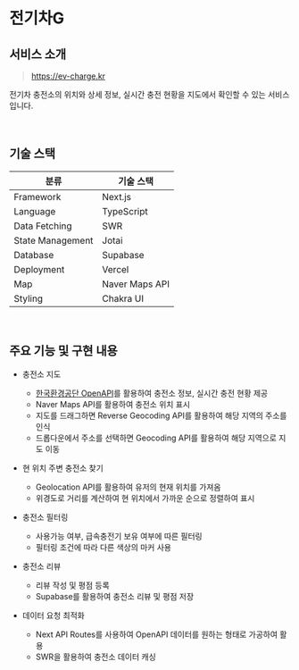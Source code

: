 # 전기차G

## 서비스 소개

> <https://ev-charge.kr>

전기차 충전소의 위치와 상세 정보, 실시간 충전 현황을 지도에서 확인할 수 있는 서비스입니다.

<br />

## 기술 스택

| 분류             | 기술 스택      |
| ---------------- | -------------- |
| Framework        | Next.js        |
| Language         | TypeScript     |
| Data Fetching    | SWR            |
| State Management | Jotai          |
| Database         | Supabase       |
| Deployment       | Vercel         |
| Map              | Naver Maps API |
| Styling          | Chakra UI      |

<br />

## 주요 기능 및 구현 내용

- 충전소 지도

  - [한국환경공단 OpenAPI](https://www.data.go.kr/data/15076352/openapi.do)를 활용하여 충전소 정보, 실시간 충전 현황 제공
  - Naver Maps API를 활용하여 충전소 위치 표시
  - 지도를 드래그하면 Reverse Geocoding API를 활용하여 해당 지역의 주소를 인식
  - 드롭다운에서 주소를 선택하면 Geocoding API를 활용하여 해당 지역으로 지도 이동

- 현 위치 주변 충전소 찾기

  - Geolocation API를 활용하여 유저의 현재 위치를 가져옴
  - 위경도로 거리를 계산하여 현 위치에서 가까운 순으로 정렬하여 표시

- 충전소 필터링

  - 사용가능 여부, 급속충전기 보유 여부에 따른 필터링
  - 필터링 조건에 따라 다른 색상의 마커 사용

- 충전소 리뷰

  - 리뷰 작성 및 평점 등록
  - Supabase를 활용하여 충전소 리뷰 및 평점 저장

- 데이터 요청 최적화
  - Next API Routes를 사용하여 OpenAPI 데이터를 원하는 형태로 가공하여 활용
  - SWR을 활용하여 충전소 데이터 캐싱
